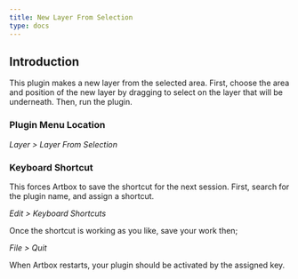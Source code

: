 ```yaml
---
title: New Layer From Selection
type: docs
---
```


## Introduction

This plugin makes a new layer from the selected area. First, choose the area and position of the new layer by dragging to select on the layer that will be underneath. Then, run the plugin.

### Plugin Menu Location

_Layer > Layer From Selection_

### Keyboard Shortcut

This forces Artbox to save the shortcut for the next session. First, search for the plugin name, and assign a shortcut.

_Edit > Keyboard Shortcuts_

Once the shortcut is working as you like, save your work then;  

_File > Quit_

When Artbox restarts, your plugin should be activated by the assigned key.
